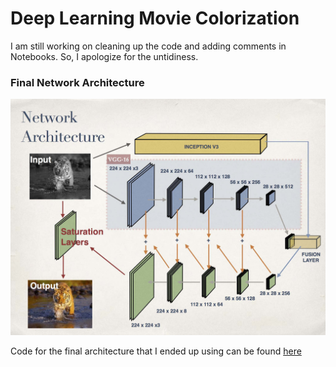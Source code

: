 # Deep Learning Movie Colorization

I am still working on cleaning up the code and adding comments in Notebooks. So, I apologize for the untidiness.

### Final Network Architecture

![](/Images/NetworkArchitecture.jpg)

Code for the final architecture that I ended up using can be found [here](FinalProject.Keras.GPU.ImageNet.FusionLayer.LABcolors.ipynb)
